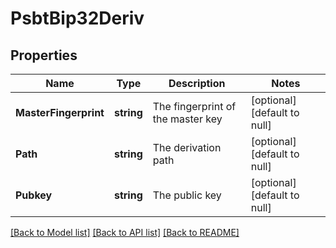# PsbtBip32Deriv

## Properties
Name | Type | Description | Notes
------------ | ------------- | ------------- | -------------
**MasterFingerprint** | **string** | The fingerprint of the master key | [optional] [default to null]
**Path** | **string** | The derivation path | [optional] [default to null]
**Pubkey** | **string** | The public key | [optional] [default to null]

[[Back to Model list]](../README.md#documentation-for-models) [[Back to API list]](../README.md#documentation-for-api-endpoints) [[Back to README]](../README.md)

